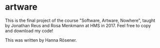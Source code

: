 # artware

This is the final project of the course "Software, Artware, Nowhere", taught by Jonathan Reus and Rosa Menkmann at HMS in 2017.
Feel free to copy and download my code!

This was written by Hanna Rösener.
